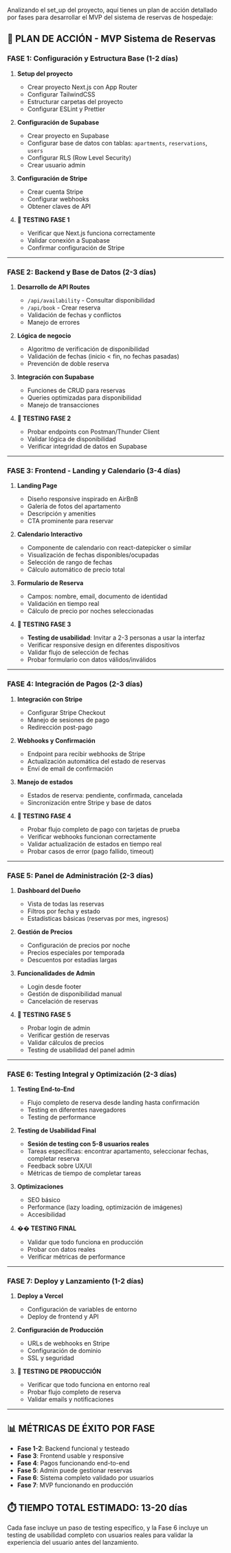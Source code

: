 Analizando el set_up del proyecto, aquí tienes un plan de acción detallado por fases para desarrollar el MVP del sistema de reservas de hospedaje:

## 🚀 PLAN DE ACCIÓN - MVP Sistema de Reservas

### **FASE 1: Configuración y Estructura Base** (1-2 días)

1. **Setup del proyecto**

   - Crear proyecto Next.js con App Router
   - Configurar TailwindCSS
   - Estructurar carpetas del proyecto
   - Configurar ESLint y Prettier

2. **Configuración de Supabase**

   - Crear proyecto en Supabase
   - Configurar base de datos con tablas: `apartments`, `reservations`, `users`
   - Configurar RLS (Row Level Security)
   - Crear usuario admin

3. **Configuración de Stripe**

   - Crear cuenta Stripe
   - Configurar webhooks
   - Obtener claves de API

4. **🚨 TESTING FASE 1**
   - Verificar que Next.js funciona correctamente
   - Validar conexión a Supabase
   - Confirmar configuración de Stripe

---

### **FASE 2: Backend y Base de Datos** (2-3 días)

1. **Desarrollo de API Routes**

   - `/api/availability` - Consultar disponibilidad
   - `/api/book` - Crear reserva
   - Validación de fechas y conflictos
   - Manejo de errores

2. **Lógica de negocio**

   - Algoritmo de verificación de disponibilidad
   - Validación de fechas (inicio < fin, no fechas pasadas)
   - Prevención de doble reserva

3. **Integración con Supabase**

   - Funciones de CRUD para reservas
   - Queries optimizadas para disponibilidad
   - Manejo de transacciones

4. **🚨 TESTING FASE 2**
   - Probar endpoints con Postman/Thunder Client
   - Validar lógica de disponibilidad
   - Verificar integridad de datos en Supabase

---

### **FASE 3: Frontend - Landing y Calendario** (3-4 días)

1. **Landing Page**

   - Diseño responsive inspirado en AirBnB
   - Galería de fotos del apartamento
   - Descripción y amenities
   - CTA prominente para reservar

2. **Calendario Interactivo**

   - Componente de calendario con react-datepicker o similar
   - Visualización de fechas disponibles/ocupadas
   - Selección de rango de fechas
   - Cálculo automático de precio total

3. **Formulario de Reserva**

   - Campos: nombre, email, documento de identidad
   - Validación en tiempo real
   - Cálculo de precio por noches seleccionadas

4. **🚨 TESTING FASE 3**
   - **Testing de usabilidad**: Invitar a 2-3 personas a usar la interfaz
   - Verificar responsive design en diferentes dispositivos
   - Validar flujo de selección de fechas
   - Probar formulario con datos válidos/inválidos

---

### **FASE 4: Integración de Pagos** (2-3 días)

1. **Integración con Stripe**

   - Configurar Stripe Checkout
   - Manejo de sesiones de pago
   - Redirección post-pago

2. **Webhooks y Confirmación**

   - Endpoint para recibir webhooks de Stripe
   - Actualización automática del estado de reservas
   - Enví de email de confirmación

3. **Manejo de estados**

   - Estados de reserva: pendiente, confirmada, cancelada
   - Sincronización entre Stripe y base de datos

4. **🚨 TESTING FASE 4**
   - Probar flujo completo de pago con tarjetas de prueba
   - Verificar webhooks funcionan correctamente
   - Validar actualización de estados en tiempo real
   - Probar casos de error (pago fallido, timeout)

---

### **FASE 5: Panel de Administración** (2-3 días)

1. **Dashboard del Dueño**

   - Vista de todas las reservas
   - Filtros por fecha y estado
   - Estadísticas básicas (reservas por mes, ingresos)

2. **Gestión de Precios**

   - Configuración de precios por noche
   - Precios especiales por temporada
   - Descuentos por estadías largas

3. **Funcionalidades de Admin**

   - Login desde footer
   - Gestión de disponibilidad manual
   - Cancelación de reservas

4. **🚨 TESTING FASE 5**
   - Probar login de admin
   - Verificar gestión de reservas
   - Validar cálculos de precios
   - Testing de usabilidad del panel admin

---

### **FASE 6: Testing Integral y Optimización** (2-3 días)

1. **Testing End-to-End**

   - Flujo completo de reserva desde landing hasta confirmación
   - Testing en diferentes navegadores
   - Testing de performance

2. **Testing de Usabilidad Final**

   - **Sesión de testing con 5-8 usuarios reales**
   - Tareas específicas: encontrar apartamento, seleccionar fechas, completar reserva
   - Feedback sobre UX/UI
   - Métricas de tiempo de completar tareas

3. **Optimizaciones**

   - SEO básico
   - Performance (lazy loading, optimización de imágenes)
   - Accesibilidad

4. **�� TESTING FINAL**
   - Validar que todo funciona en producción
   - Probar con datos reales
   - Verificar métricas de performance

---

### **FASE 7: Deploy y Lanzamiento** (1-2 días)

1. **Deploy a Vercel**

   - Configuración de variables de entorno
   - Deploy de frontend y API

2. **Configuración de Producción**

   - URLs de webhooks en Stripe
   - Configuración de dominio
   - SSL y seguridad

3. **🚨 TESTING DE PRODUCCIÓN**
   - Verificar que todo funciona en entorno real
   - Probar flujo completo de reserva
   - Validar emails y notificaciones

---

## 📊 **MÉTRICAS DE ÉXITO POR FASE**

- **Fase 1-2**: Backend funcional y testeado
- **Fase 3**: Frontend usable y responsive
- **Fase 4**: Pagos funcionando end-to-end
- **Fase 5**: Admin puede gestionar reservas
- **Fase 6**: Sistema completo validado por usuarios
- **Fase 7**: MVP funcionando en producción

## ⏱️ **TIEMPO TOTAL ESTIMADO: 13-20 días**

Cada fase incluye un paso de testing específico, y la Fase 6 incluye un testing de usabilidad completo con usuarios reales para validar la experiencia del usuario antes del lanzamiento.

